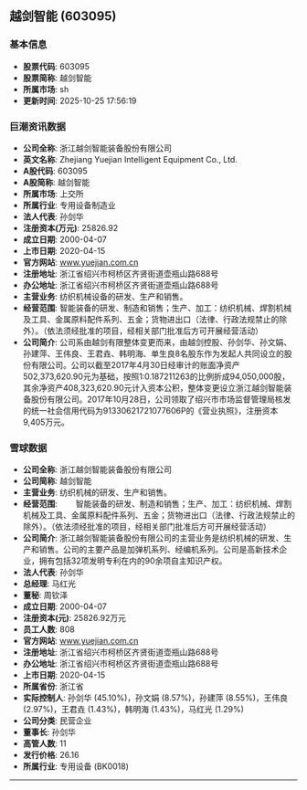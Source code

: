 ## 越剑智能 (603095)

### 基本信息

- **股票代码**: 603095
- **股票简称**: 越剑智能
- **所属市场**: sh
- **更新时间**: 2025-10-25 17:56:19

### 巨潮资讯数据

- **公司全称**: 浙江越剑智能装备股份有限公司
- **英文名称**: Zhejiang Yuejian Intelligent Equipment Co., Ltd.
- **A股代码**: 603095
- **A股简称**: 越剑智能
- **所属市场**: 上交所
- **所属行业**: 专用设备制造业
- **法人代表**: 孙剑华
- **注册资本(万元)**: 25826.92
- **成立日期**: 2000-04-07
- **上市日期**: 2020-04-15
- **官方网站**: www.yuejian.com.cn
- **注册地址**: 浙江省绍兴市柯桥区齐贤街道壶瓶山路688号
- **办公地址**: 浙江省绍兴市柯桥区齐贤街道壶瓶山路688号
- **主营业务**: 纺织机械设备的研发、生产和销售。
- **经营范围**: 智能装备的研发、制造和销售；生产、加工：纺织机械、焊割机械及工具、金属原料配件系列、五金；货物进出口（法律、行政法规禁止的除外）。（依法须经批准的项目，经相关部门批准后方可开展经营活动）
- **公司简介**: 公司系由越剑有限整体变更而来，由越剑控股、孙剑华、孙文娟、孙建萍、王伟良、王君垚、韩明海、单生良8名股东作为发起人共同设立的股份有限公司。公司以截至2017年4月30日经审计的账面净资产502,373,620.90元为基础，按照1:0.187211263的比例折成94,050,000股，其余净资产408,323,620.90元计入资本公积，整体变更设立浙江越剑智能装备股份有限公司。2017年10月28日，公司领取了绍兴市市场监督管理局核发的统一社会信用代码为91330621721077606P的《营业执照》，注册资本9,405万元。

### 雪球数据

- **公司全称**: 浙江越剑智能装备股份有限公司
- **公司简称**: 越剑智能
- **主营业务**: 纺织机械的研发、生产和销售。
- **经营范围**: 　　智能装备的研发、制造和销售；生产、加工：纺织机械、焊割机械及工具、金属原料配件系列、五金；货物进出口（法律、行政法规禁止的除外）。（依法须经批准的项目，经相关部门批准后方可开展经营活动）
- **公司简介**: 浙江越剑智能装备股份有限公司的主营业务是纺织机械的研发、生产和销售。公司的主要产品是加弹机系列、经编机系列。公司是高新技术企业，拥有包括32项发明专利在内的90余项自主知识产权。
- **法人代表**: 孙剑华
- **总经理**: 马红光
- **董秘**: 周钦泽
- **成立日期**: 2000-04-07
- **注册资本(元)**: 25826.92万元
- **员工人数**: 808
- **官方网站**: www.yuejian.com.cn
- **注册地址**: 浙江省绍兴市柯桥区齐贤街道壶瓶山路688号
- **办公地址**: 浙江省绍兴市柯桥区齐贤街道壶瓶山路688号
- **上市日期**: 2020-04-15
- **所属省份**: 浙江省
- **实际控制人**: 孙剑华 (45.10%)，孙文娟 (8.57%)，孙建萍 (8.55%)，王伟良 (2.97%)，王君垚 (1.43%)，韩明海 (1.43%)，马红光 (1.29%)
- **公司分类**: 民营企业
- **董事长**: 孙剑华
- **高管人数**: 11
- **发行价格**: 26.16
- **所属行业**: 专用设备 (BK0018)

---